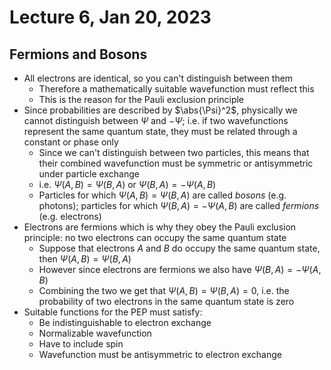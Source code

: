 # Lecture 6, Jan 20, 2023

## Fermions and Bosons

* All electrons are identical, so you can't distinguish between them
	* Therefore a mathematically suitable wavefunction must reflect this
	* This is the reason for the Pauli exclusion principle
* Since probabilities are described by $\abs{\Psi}^2$, physically we cannot distinguish between $\Psi$ and $-\Psi$; i.e. if two wavefunctions represent the same quantum state, they must be related through a constant or phase only
	* Since we can't distinguish between two particles, this means that their combined wavefunction must be symmetric or antisymmetric under particle exchange
	* i.e. $\Psi(A, B) = \Psi(B, A)$ or $\Psi(B, A) = -\Psi(A, B)$
	* Particles for which $\Psi(A, B) = \Psi(B, A)$ are called *bosons* (e.g. photons); particles for which $\Psi(B, A) = -\Psi(A, B)$ are called *fermions* (e.g. electrons)
* Electrons are fermions which is why they obey the Pauli exclusion principle: no two electrons can occupy the same quantum state
	* Suppose that electrons $A$ and $B$ do occupy the same quantum state, then $\Psi(A, B) = \Psi(B, A)$
	* However since electrons are fermions we also have $\Psi(B, A) = -\Psi(A, B)$
	* Combining the two we get that $\Psi(A, B) = \Psi(B, A) = 0$, i.e. the probability of two electrons in the same quantum state is zero
* Suitable functions for the PEP must satisfy:
	* Be indistinguishable to electron exchange
	* Normalizable wavefunction
	* Have to include spin
	* Wavefunction must be antisymmetric to electron exchange

